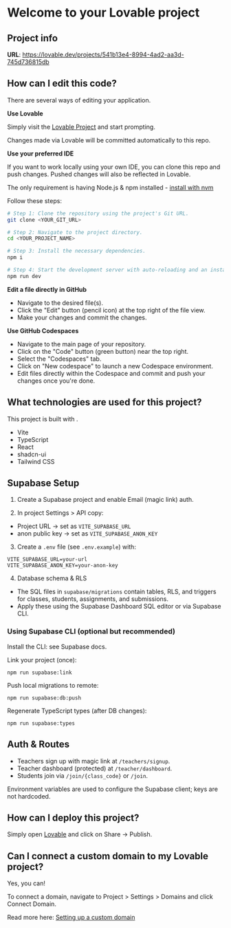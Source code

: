 # Welcome to your Lovable project

## Project info

**URL**: https://lovable.dev/projects/541b13e4-8994-4ad2-aa3d-745d736815db

## How can I edit this code?

There are several ways of editing your application.

**Use Lovable**

Simply visit the [Lovable Project](https://lovable.dev/projects/541b13e4-8994-4ad2-aa3d-745d736815db) and start prompting.

Changes made via Lovable will be committed automatically to this repo.

**Use your preferred IDE**

If you want to work locally using your own IDE, you can clone this repo and push changes. Pushed changes will also be reflected in Lovable.

The only requirement is having Node.js & npm installed - [install with nvm](https://github.com/nvm-sh/nvm#installing-and-updating)

Follow these steps:

```sh
# Step 1: Clone the repository using the project's Git URL.
git clone <YOUR_GIT_URL>

# Step 2: Navigate to the project directory.
cd <YOUR_PROJECT_NAME>

# Step 3: Install the necessary dependencies.
npm i

# Step 4: Start the development server with auto-reloading and an instant preview.
npm run dev
```

**Edit a file directly in GitHub**

- Navigate to the desired file(s).
- Click the "Edit" button (pencil icon) at the top right of the file view.
- Make your changes and commit the changes.

**Use GitHub Codespaces**

- Navigate to the main page of your repository.
- Click on the "Code" button (green button) near the top right.
- Select the "Codespaces" tab.
- Click on "New codespace" to launch a new Codespace environment.
- Edit files directly within the Codespace and commit and push your changes once you're done.

## What technologies are used for this project?

This project is built with .

- Vite
- TypeScript
- React
- shadcn-ui
- Tailwind CSS

## Supabase Setup

1) Create a Supabase project and enable Email (magic link) auth.

2) In project Settings > API copy:
- Project URL → set as `VITE_SUPABASE_URL`
- anon public key → set as `VITE_SUPABASE_ANON_KEY`

3) Create a `.env` file (see `.env.example`) with:

```
VITE_SUPABASE_URL=your-url
VITE_SUPABASE_ANON_KEY=your-anon-key
```

4) Database schema & RLS
- The SQL files in `supabase/migrations` contain tables, RLS, and triggers for classes, students, assignments, and submissions.
- Apply these using the Supabase Dashboard SQL editor or via Supabase CLI.

### Using Supabase CLI (optional but recommended)
Install the CLI: see Supabase docs.

Link your project (once):

```
npm run supabase:link
```

Push local migrations to remote:

```
npm run supabase:db:push
```

Regenerate TypeScript types (after DB changes):

```
npm run supabase:types
```

## Auth & Routes
- Teachers sign up with magic link at `/teachers/signup`.
- Teacher dashboard (protected) at `/teacher/dashboard`.
- Students join via `/join/{class_code}` or `/join`.

Environment variables are used to configure the Supabase client; keys are not hardcoded.

## How can I deploy this project?

Simply open [Lovable](https://lovable.dev/projects/541b13e4-8994-4ad2-aa3d-745d736815db) and click on Share -> Publish.

## Can I connect a custom domain to my Lovable project?

Yes, you can!

To connect a domain, navigate to Project > Settings > Domains and click Connect Domain.

Read more here: [Setting up a custom domain](https://docs.lovable.dev/tips-tricks/custom-domain#step-by-step-guide)
